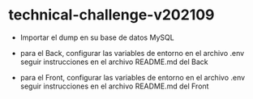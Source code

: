 # technical-challenge-v202109

- Importar el dump en su base de datos MySQL

- para el Back, configurar las variables de entorno en el archivo .env seguir instrucciones en el archivo README.md del Back

- para el Front, configurar las variables de entorno en el archivo .env seguir instrucciones en el archivo README.md del Front

